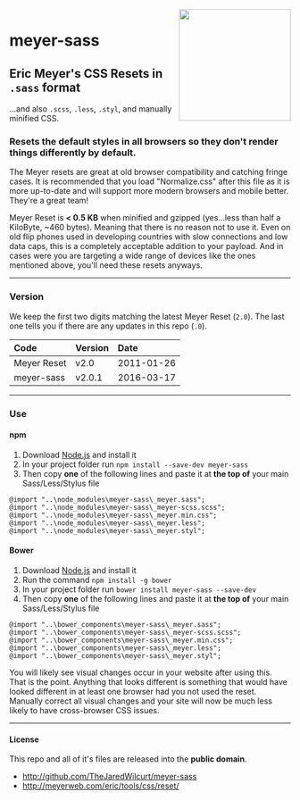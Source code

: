 <img src="http://i.imgur.com/jlVfuJA.png" align="right" width="200" />

# meyer-sass
## Eric Meyer's CSS Resets in `.sass` format

...and also `.scss`, `.less`, `.styl`, and manually minified CSS.

### Resets the default styles in all browsers so they don't render things differently by default.

The Meyer resets are great at old browser compatibility and catching fringe cases. It is recommended that you load "Normalize.css" after this file as it is more up-to-date and will support more modern browsers and mobile better. They're a great team!

Meyer Reset is **< 0.5 KB** when minified and gzipped (yes...less than half a KiloByte, ~460 bytes). Meaning that there is no reason not to use it. Even on old flip phones used in developing countries with slow connections and low data caps, this is a completely acceptable addition to your payload. And in cases were you are targeting a wide range of devices like the ones mentioned above, you'll need these resets anyways.

* * *

### Version

We keep the first two digits matching the latest Meyer Reset (`2.0`). The last one tells you if there are any updates in this repo (`.0`).

Code        | Version | Date
:--         | :--     | :--
Meyer Reset | v2.0    | 2011-01-26
meyer-sass  | v2.0.1  | 2016-03-17

* * *

### Use

#### npm

1. Download [Node.js](http://nodejs.org) and install it
2. In your project folder run `npm install --save-dev meyer-sass`
3. Then copy **one** of the following lines and paste it at **the top of** your main Sass/Less/Stylus file

```
@import "..\node_modules\meyer-sass\_meyer.sass";
@import "..\node_modules\meyer-sass\_meyer-scss.scss";
@import "..\node_modules\meyer-sass\_meyer.min.css";
@import "..\node_modules\meyer-sass\_meyer.less";
@import "..\node_modules\meyer-sass\_meyer.styl";
```

#### Bower

1. Download [Node.js](http://nodejs.org) and install it
2. Run the command `npm install -g bower`
3. In your project folder run `bower install meyer-sass --save-dev`
4. Then copy **one** of the following lines and paste it at **the top of** your main Sass/Less/Stylus file

```
@import "..\bower_components\meyer-sass\_meyer.sass";
@import "..\bower_components\meyer-sass\_meyer-scss.scss";
@import "..\bower_components\meyer-sass\_meyer.min.css";
@import "..\bower_components\meyer-sass\_meyer.less";
@import "..\bower_components\meyer-sass\_meyer.styl";
```

You will likely see visual changes occur in your website after using this. That is the point. Anything that looks different is something that would have looked different in at least one browser had you not used the reset. Manually correct all visual changes and your site will now be much less likely to have cross-browser CSS issues.

* * *

#### License

This repo and all of it's files are released into the **public domain**.

* http://github.com/TheJaredWilcurt/meyer-sass
* http://meyerweb.com/eric/tools/css/reset/
